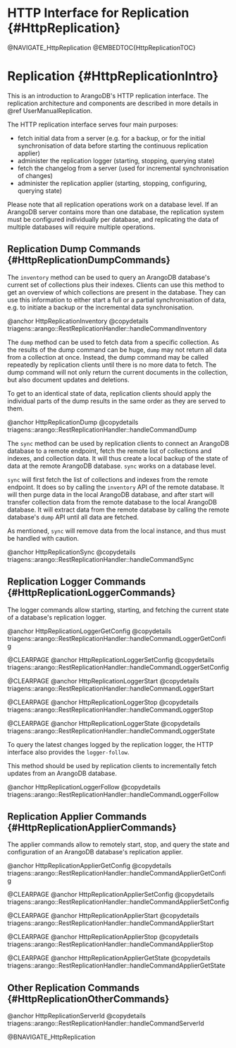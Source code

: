 HTTP Interface for Replication {#HttpReplication}
=================================================

@NAVIGATE_HttpReplication
@EMBEDTOC{HttpReplicationTOC}

Replication {#HttpReplicationIntro}
===================================

This is an introduction to ArangoDB's HTTP replication interface.
The replication architecture and components are described in more details in 
@ref UserManualReplication.

The HTTP replication interface serves four main purposes:
- fetch initial data from a server (e.g. for a backup, or for the initial synchronisation 
  of data before starting the continuous replication applier)
- administer the replication logger (starting, stopping, querying state)
- fetch the changelog from a server (used for incremental synchronisation of changes)
- administer the replication applier (starting, stopping, configuring, querying state)

Please note that all replication operations work on a database level. If an 
ArangoDB server contains more than one database, the replication system must be
configured individually per database, and replicating the data of multiple
databases will require multiple operations.

Replication Dump Commands {#HttpReplicationDumpCommands}
--------------------------------------------------------

The `inventory` method can be used to query an ArangoDB database's current
set of collections plus their indexes. Clients can use this method to get an 
overview of which collections are present in the database. They can use this information
to either start a full or a partial synchronisation of data, e.g. to initiate a backup
or the incremental data synchronisation.

@anchor HttpReplicationInventory
@copydetails triagens::arango::RestReplicationHandler::handleCommandInventory

The `dump` method can be used to fetch data from a specific collection. As the
results of the dump command can be huge, `dump` may not return all data from a collection
at once. Instead, the dump command may be called repeatedly by replication clients
until there is no more data to fetch. The dump command will not only return the
current documents in the collection, but also document updates and deletions. 

To get to an identical state of data, replication clients should apply the individual
parts of the dump results in the same order as they are served to them.

@anchor HttpReplicationDump
@copydetails triagens::arango::RestReplicationHandler::handleCommandDump

The `sync` method can be used by replication clients to connect an ArangoDB database 
to a remote endpoint, fetch the remote list of collections and indexes, and collection
data. 
It will thus create a local backup of the state of data at the remote ArangoDB database.
`sync` works on a database level. 

`sync` will first fetch the list of collections and indexes from the remote endpoint.
It does so by calling the `inventory` API of the remote database. It will then purge
data in the local ArangoDB database, and after start will transfer collection data 
from the remote database to the local ArangoDB database. It will extract data from the
remote database by calling the remote database's `dump` API until all data are fetched.

As mentioned, `sync` will remove data from the local instance, and thus must be handled
with caution.

@anchor HttpReplicationSync
@copydetails triagens::arango::RestReplicationHandler::handleCommandSync


Replication Logger Commands {#HttpReplicationLoggerCommands}
------------------------------------------------------------

The logger commands allow starting, starting, and fetching the current state of a
database's replication logger. 

@anchor HttpReplicationLoggerGetConfig
@copydetails triagens::arango::RestReplicationHandler::handleCommandLoggerGetConfig

@CLEARPAGE
@anchor HttpReplicationLoggerSetConfig
@copydetails triagens::arango::RestReplicationHandler::handleCommandLoggerSetConfig

@CLEARPAGE
@anchor HttpReplicationLoggerStart
@copydetails triagens::arango::RestReplicationHandler::handleCommandLoggerStart

@CLEARPAGE
@anchor HttpReplicationLoggerStop
@copydetails triagens::arango::RestReplicationHandler::handleCommandLoggerStop

@CLEARPAGE
@anchor HttpReplicationLoggerState
@copydetails triagens::arango::RestReplicationHandler::handleCommandLoggerState

To query the latest changes logged by the replication logger, the HTTP interface
also provides the `logger-follow`.

This method should be used by replication clients to incrementally fetch updates 
from an ArangoDB database.

@anchor HttpReplicationLoggerFollow
@copydetails triagens::arango::RestReplicationHandler::handleCommandLoggerFollow

Replication Applier Commands {#HttpReplicationApplierCommands}
--------------------------------------------------------------

The applier commands allow to remotely start, stop, and query the state and 
configuration of an ArangoDB database's replication applier.

@anchor HttpReplicationApplierGetConfig
@copydetails triagens::arango::RestReplicationHandler::handleCommandApplierGetConfig

@CLEARPAGE
@anchor HttpReplicationApplierSetConfig
@copydetails triagens::arango::RestReplicationHandler::handleCommandApplierSetConfig

@CLEARPAGE
@anchor HttpReplicationApplierStart
@copydetails triagens::arango::RestReplicationHandler::handleCommandApplierStart

@CLEARPAGE
@anchor HttpReplicationApplierStop
@copydetails triagens::arango::RestReplicationHandler::handleCommandApplierStop

@CLEARPAGE
@anchor HttpReplicationApplierGetState
@copydetails triagens::arango::RestReplicationHandler::handleCommandApplierGetState

Other Replication Commands {#HttpReplicationOtherCommands}
----------------------------------------------------------

@anchor HttpReplicationServerId
@copydetails triagens::arango::RestReplicationHandler::handleCommandServerId

@BNAVIGATE_HttpReplication
